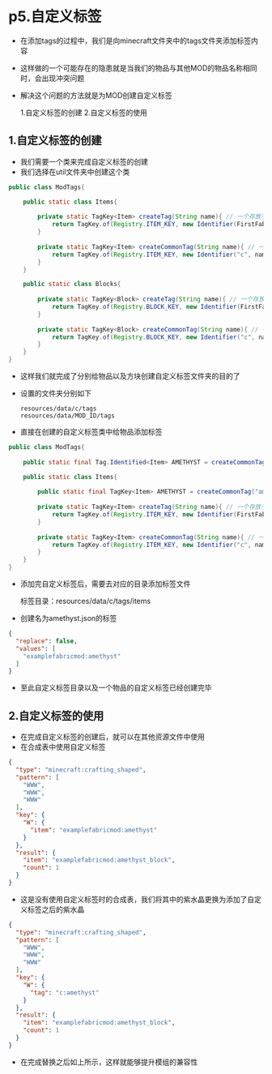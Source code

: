 # p5.自定义标签
- 在添加tags的过程中，我们是向minecraft文件夹中的tags文件夹添加标签内容
- 这样做的一个可能存在的隐患就是当我们的物品与其他MOD的物品名称相同时，会出现冲突问题
- 解决这个问题的方法就是为MOD创建自定义标签


    1.自定义标签的创建
    2.自定义标签的使用 


## 1.自定义标签的创建
- 我们需要一个类来完成自定义标签的创建
- 我们选择在util文件夹中创建这个类
```java
public class ModTags{

    public static class Items{
        
        private static TagKey<Item> createTag(String name){ // 一个存放于resources/data/MOD_ID/tags文件夹中的标签
            return TagKey.of(Registry.ITEM_KEY, new Identifier(FirstFabricMod.MOD_ID, name));
        }
    
        private static TagKey<Item> createCommonTag(String name){ // 一个存放于resources/data/minecraft/c/tags文件夹中的标签
            return TagKey.of(Registry.ITEM_KEY, new Identifier("c", name));
        }
    }

    public static class Blocks{
        
        private static TagKey<Block> createTag(String name){ // 一个存放于resources/data/MOD_ID/tags文件夹中的标签
            return TagKey.of(Registry.BLOCK_KEY, new Identifier(FirstFabricMod.MOD_ID, name));
        }
    
        private static TagKey<Block> createCommonTag(String name){ // 一个存放于resources/data/c/tags文件夹中的标签
            return TagKey.of(Registry.BLOCK_KEY, new Identifier("c", name));
        }
    }
}
```
- 这样我们就完成了分别给物品以及方块创建自定义标签文件夹的目的了
- 设置的文件夹分别如下

      resources/data/c/tags
      resources/data/MOD_ID/tags

- 直接在创建的自定义标签类中给物品添加标签
```java
public class ModTags{
    
    public static final Tag.Identified<Item> AMETHYST = createCommonTag("amethyst");

    public static class Items{
  
        public static final TagKey<Item> AMETHYST = createCommonTag("amethyst");
    
        private static TagKey<Item> createTag(String name){ // 一个存放于resources/data/MOD_ID/tags文件夹中的标签
            return TagKey.of(Registry.ITEM_KEY, new Identifier(FirstFabricMod.MOD_ID, name));
        }
    
        private static TagKey<Item> createCommonTag(String name){ // 一个存放于resources/data/minecraft/c/tags文件夹中的标签
            return TagKey.of(Registry.ITEM_KEY, new Identifier("c", name));
        }
    }
}
```
- 添加完自定义标签后，需要去对应的目录添加标签文件


    标签目录：resources/data/c/tags/items


- 创建名为amethyst.json的标签
```json
{
  "replace": false,
  "values": [
    "examplefabricmod:amethyst"
  ]
}
```
- 至此自定义标签目录以及一个物品的自定义标签已经创建完毕


## 2.自定义标签的使用
- 在完成自定义标签的创建后，就可以在其他资源文件中使用
- 在合成表中使用自定义标签
```json
{
  "type": "minecraft:crafting_shaped",
  "pattern": [
    "WWW",
    "WWW",
    "WWW"
  ],
  "key": {
    "W": {
      "item": "examplefabricmod:amethyst"
    }
  },
  "result": {
    "item": "examplefabricmod:amethyst_block",
    "count": 1
  }
}
```
- 这是没有使用自定义标签时的合成表，我们将其中的紫水晶更换为添加了自定义标签之后的紫水晶
```json
{
  "type": "minecraft:crafting_shaped",
  "pattern": [
    "WWW",
    "WWW",
    "WWW"
  ],
  "key": {
    "W": {
      "tag": "c:amethyst"
    }
  },
  "result": {
    "item": "examplefabricmod:amethyst_block",
    "count": 1
  }
}
```
- 在完成替换之后如上所示，这样就能够提升模组的兼容性
